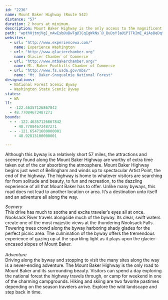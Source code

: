 ```yaml
---
id: "2236"
name: Mount Baker Highway (Route 542)
distance: "57"
duration: 2 hours at minimum.
description: Mount Baker Highway is the only access to the magnificent Mount Baker.  The byway offers a range of stunning sights and adventure for any visitor.
path: "wpthHjtmjVg]_nAwEsb@uBwTg@}CqIgWkNs`@_BuDsY{a@iP}TkImE_AiAsBeDq^yo@{J_RsBgK_@qCYaBgAaDuSic@eAuC]aBe@cD_@sDCm}AHyf@lA{`C@kOK_E_@qCc@cBaZgi@k_A}aBq_@os@is@mmAoKsMeVeY{NoPsBmCcAqB_AgCqGuVe@{Cc@cHMkHR{u@DmdAHaGb@sC^aBj@cBpGiPzDwKln@qaBfCyHx@gEn@kEpLmcAbHal@l@eEn@{Cx@gCbAcC|CqFdQwXfEeH|CuEbCcD`HwGvOaP\\g@n@yAh@eDPoFEy@uAqFi@eAwCaEiGoJwDaFcC_Ec@mA_BwC_@gAs@oDKcAIeCg@oGmAaL}A}ImB{HiCeHqB{EeEaIiIyMcEgGsHuMePwVwCeCwBsBmEgCwKoHiF_E}BsAiPkFg\\qNsDgBmBsAgFcFkAaBeNcViAyAoFaFeCq@gYmDuO{B{KE_SoFkCIeCd@gAj@cYnS}BhAcDhAmF`AoVd@aG@mFc@}DuAuGaDgOoIe]uQu`@iTsFgDeFaEoEaE}CwDsAeAkBg@eCMwPEm@Qo@m@YmAKgVCs@_@uAe@k@YGkp@o@gOIqEFKmFc@oEIwG@gEJoEb@mBBeAXoY@oMh@kEh@iBdBaFh@mDFqAIaEUmBSoA_CkHWeAQ}BDga@Esp@I{@Yw@iEqJ]k@sG{Hc@_Ai@yAkIy\\wI}ZqBeJ[{AEw@LcUDmWCwGD{DLqAj@}BhAuAr@]vBk@`@?v@e@R_@tAmG|@mCnBgEd@yA\\mCTaEn@eGj@uHBkBOyBo@mDiDuGSk@Iy@He`@EgFW{Aq@eBwH{ImBmGy@kBYa@sBsAsF_B_Aq@}EmFw@_Bs@gDQoDTqDJoGAkCm@aML}IEw@Is@]yAKaB?eAZyKN}Kl@oWXaId@eTTcEj@uDj@mB`@aAdDyE|EsL^Y|Dm@dAe@Re@vEiMrCuJZgCRsDt@kDh@kD^sATe@`@cC~AmEx@iBrCiCnE_AlEsAvBsAlDwC|IuHx@aAzG{I|GsKlGgI`IoJr@cBrAaGXg@jPqQ|CaGpL}[bAeGnAiPXgBbAkDfEuLp`@wdAx@mChAuFd@oE`NocBx@iOp@aEnF{q@b@mFHaEEeJSsGi@}Gm@qD{CiMcBoFmAeDuBgD{AyBiG_HiQwQsPiRoGeGcAu@wBeAyCs@}JaB{GsBeBoBs@sAo@iCi@_EAy@LeFnAqJ\\sDPaK[_HcC{SKaC?aDVeHpB}NhAcKDqAEyBy@wRQyAqBsIImAR}PTyH^eCnLsf@x@yB|@iAtAoAx@{Ap@kCN{@B_AeAuNYyAWs@g@_AmDqEcBaDy@oBs@qCOeAS{DEgLR{II_CQy@gDwGKc@G{@HqGx@uIJmEIuBa@yCgBmGa@kBIs@ImBHyDN{ATeA|A}EJo@x@qXRsB^eBDe@?w@cAqI?mGi@aJBgAn@eHBy@SsDEgDUeESeA_@y@cDoF}FoIkB_CyAqCQm@Es@YuKMs@_BmHsCuFY}@?oDNcAfDaKj@{A`ByCbE{C~@wAr@oCHeCc@eDO_@sEsFyAuEC{FOqD_AiKOgDSsQ^{NEcAYqB_@sAi@gAuAkBwAaA_Aw@o@{@Ie@i@yG[sBmA{FMyDGiLo@aKBqATaA~@qBxBmCbA{CrDiSxC}SNwBCcJ[mE}GiYq@sEQmDNeGDwIe@oKNkAnAeERyAn@uHN_AZy@bBoCxA}AfCaBlBeBZ_@lAsD\\sBj@aM~AoKb@sK?{A^_HTaCl@kEn@cDrCgJ`EyItE{Kh@yCNgCO{k@UeD_AsEaFaLu@uBmAsEy@gDeJ}b@_@}DKkDPwWKsEUsCc@{C_CgJg@sEBgDbAuTLgFCyE_@kNNuANo@h@_A~C_BnBm@rAZ`@VPRlBdDrCrCt@d@hAXbBF|AWt@g@b@aA~FwZlAsFb@eAdIuKdAsBj@wB\\cE~AqCVs@j@uCt@_BhEqF|@uA|@e@rAsAdCaB|@sAdDqD`D{CvFgIrIoI|BwCvEcH^o@bAmCxCiCzHeEdB]rAc@vDe@pImBtAKfDPj@RlCbBhEd@lAVb@^nAfBj@F\\g@^gBLmFF_@\\_@h@KrBl@nBbAfAx@`@Fh@G|@_@tAgBTIVJFJ?l@kCjDGd@E|Be@pA_@LyBe@}@b@InAHbBoA`FU`C?v@Hf@TDNGT_Ah@qFHY`@UjEe@nBe@hByDvGgK`@{@\\eBFyA?eBSsCYsBO[_@SiAKSm@?i@LU`Ay@pAk@^DjAfBp@XT?r@Yn@g@lAqDz@mD?y@_@oFDc@rAaDTaER_@fCgB`@KvEQrCa@hBLtAE|DmA`@QPYLa@?q@gByGiDuBmAsAmBQKYEw@h@?z@d@fBh@^Rd@t@rFvAnFfD~DxApD`BhA|@xAhBrBVd@Xn@`ARdAEb@MXKRYJyBQgId@qCTo@PoBfAaNdEq@d@_@x@u@jDg@BeAa@[FMTK`AJxAxBhGr@jEHVrDbF^pALrBTdAZR^?X_@Hm@OqAgCsLaAuDCWHa@PQb@Ph@rDRt@hAvBzAzB|@vEh@tBr@fBxCdFNl@P~AA|@YtBiC~B_AtAY~@U|AYx@OL]@uBs@g@DeCxAKb@Ct@"
websites:
  - url: "http://www.experiencewa.com/"
    name: Experience Washington
  - url: "http://www.glacierchamber.org"
    name: Glacier Chamber of Commerce
  - url: "http://www.mtbakerchamber.org/"
    name: Mt. Baker Foothills Chamber of Commerce
  - url: "http://www.fs.usda.gov/mbs/"
    name: "Mt. Baker-Snoqualmie National Forest"
designations:
  - National Forest Scenic Byway
  - Washington State Scenic Byway
states:
  - WA
ll:
  - -122.46357126867842
  - 48.77084673487271
bounds:
  - - -122.46357126867842
    - 48.77084673487271
  - - -121.65471600000001
    - 48.92813100000001

---
```


<p>Although this byway is a relatively short 57 miles, the
attractions and scenery found along the Mount Baker Highway are
worthy of extra time taken out of the car absorbing the atmosphere.
Mount Baker Highway begins just west of Bellingham and winds up to
spectacular Artist Point, the end of the highway. The highway is
home to whatever visitors are searching for from solitude and
beauty, to fun and recreation, to the dazzling experience of all
that Mount Baker has to offer. Unlike many byways, this road does
not lead to another location or area. It&#8217;s a destination unto
itself and an adventure all along the way.</p>
<div><em>Scenery</em></div>
This drive has much to soothe and excite traveler&#8217;s eyes all
at once. Nooksack River travels alongside much of the byway. Its
clear, swift waters create one of the most majestic views at the
thundering Nooksack Falls. Towering trees crowd along the byway
harboring shady glades for the perfect picnic area. The culmination
of the byway offers the tremendous experience of gazing up at the
sparkling light as it plays upon the glacier-encased slopes of
Mount Baker.<br>
<br>
<div><em>Adventure</em></div>
Driving along the byway and stopping to visit the many sites along
the way is a never-ending adventure. The Mount Baker Highway is the
only road to Mount Baker and its surrounding beauty. Visitors can
spend a day exploring the national forest the highway travels
through, or camp for weekend in one of the charming campgrounds.
Hiking and skiing are two favorite pastimes depending on the season
travelers arrive. Explore the wild landscape and step back in
time.<br>
<br>
